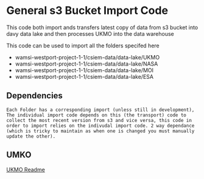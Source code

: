 # General s3 Bucket Import Code
This code both import ands transfers latest copy of data from s3 bucket into davy data lake and then processes UKMO into the data warehouse

This code can be used to import all the folders specifed here
- wamsi-westport-project-1-1/csiem-data/data-lake/UKMO
- wamsi-westport-project-1-1/csiem-data/data-lake/NASA
- wamsi-westport-project-1-1/csiem-data/data-lake/MOI
- wamsi-westport-project-1-1/csiem-data/data-lake/ESA

## Dependencies
    Each Folder has a corresponding import (unless still in development), The individual import code depends on this (the transport) code to collect the most recent version from s3 and vice versa, this code in order to import relies on the indivudal import code. 2 way dependance (which is tricky to maintain as when one is changed you must manually update the other).
## UMKO
[UKMO Readme](../UKMO/Readme.md)